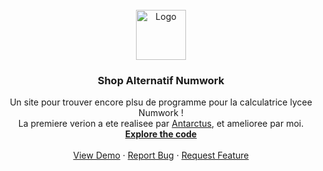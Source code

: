 <!-- PROJECT LOGO -->
<br />
<div align="center">
  <a href="https://numworks.vercel.app/">
    <img src="https://media.discordapp.net/attachments/888525941947637840/939178524990918716/download.png" alt="Logo" width="80" height="80">
  </a>

  <h3 align="center">Shop Alternatif Numwork</h3>

  <p align="center">
    Un site pour trouver encore plsu de programme pour la calculatrice lycee Numwork !
    <br />
    La premiere verion a ete realisee par <a href="https://replit.com/@Antarctus">Antarctus</a>, et amelioree par moi.
    <a href="https://replit.com/@VinceTheGenius/Numworks?v=1"><strong>Explore the code</strong></a>
    <br />
    <br />
    <a href="https://numworks.vercel.app/">View Demo</a>
    ·
    <a href="https://discord.com/invite/wNtEFdQgWD">Report Bug</a>
    ·
    <a href="https://discord.com/invite/wNtEFdQgWD">Request Feature</a>
  </p>
</div>

<!-- MARKDOWN LINKS & IMAGES -->
<!-- https://www.markdownguide.org/basic-syntax/#reference-style-links -->
[contributors-shield]: https://img.shields.io/github/contributors/othneildrew/Best-README-Template.svg?style=for-the-badge
[contributors-url]: https://github.com/othneildrew/Best-README-Template/graphs/contributors
[forks-shield]: https://img.shields.io/github/forks/othneildrew/Best-README-Template.svg?style=for-the-badge
[forks-url]: https://github.com/othneildrew/Best-README-Template/network/members
[stars-shield]: https://img.shields.io/github/stars/othneildrew/Best-README-Template.svg?style=for-the-badge
[stars-url]: https://github.com/othneildrew/Best-README-Template/stargazers
[issues-shield]: https://img.shields.io/github/issues/othneildrew/Best-README-Template.svg?style=for-the-badge
[issues-url]: https://github.com/othneildrew/Best-README-Template/issues
[license-shield]: https://img.shields.io/github/license/othneildrew/Best-README-Template.svg?style=for-the-badge
[license-url]: https://github.com/othneildrew/Best-README-Template/blob/master/LICENSE.txt
[linkedin-shield]: https://img.shields.io/badge/-LinkedIn-black.svg?style=for-the-badge&logo=linkedin&colorB=555
[linkedin-url]: https://linkedin.com/in/othneildrew
[product-screenshot]: images/screenshot.png
